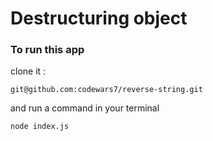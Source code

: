 # Destructuring object

### To run this app
clone it :
```
git@github.com:codewars7/reverse-string.git
```

and run a command in your terminal
```
node index.js
```
